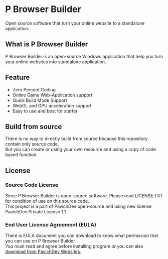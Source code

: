 # P Browser Builder
Open source software that turn your online website to a standalone application.
## What is P Browser Builder
P Browser Builder is an open-source Windows application that help you turn your online websites into standalone application.
## Feature
* Zero Percent Coding
* Online Game Web-Application support
* Quick Build Mode Support
* WebGL and GPU acceleration support
* Easy to use and best for starter
## Build from source
There is no way to directly build from source because this repository contain only source code.\
But you can create or using your own resource and using a copy of code based function.
## License
### Source Code License
Since P Browser Builder is open-source software. Please read LICENSE.TXT for condition of use on this source code.\
This project is a part of PavichDev open-source and using new license PavichDev Private License 1.1
### End User License Agreement (EULA)
There is EULA document you can download to know what permission that you can use on P Browser Builder.\
You must read and agree before installing program or you can also [download from PavichDev Websites](https://pavichdev.ddns.net/download/documents/p-browser-builder-eula.pdf).
